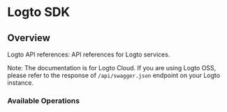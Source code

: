# Logto SDK

## Overview

Logto API references: API references for Logto services.

Note: The documentation is for Logto Cloud. If you are using Logto OSS, please refer to the response of `/api/swagger.json` endpoint on your Logto instance.

### Available Operations
